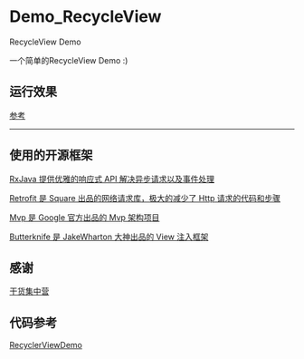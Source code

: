 # Demo_RecycleView
RecycleView Demo

一个简单的RecycleView Demo :)

## 运行效果

   [参考](https://github.com/xianfeng92/Demo_RecycleView/tree/master/image)

------------------------------------------------------

## 使用的开源框架
[RxJava 提供优雅的响应式 API 解决异步请求以及事件处理](https://github.com/ReactiveX/RxJava)

[Retrofit 是 Square 出品的网络请求库，极大的减少了 Http 请求的代码和步骤](https://github.com/square/retrofit)

[Mvp 是 Google 官方出品的 Mvp 架构项目](https://github.com/googlesamples/android-architecture/tree/todo-mvp-dagger/)

[Butterknife 是 JakeWharton 大神出品的 View 注入框架](https://github.com/JakeWharton/butterknife)

## 感谢
[干货集中营](https://gank.io/api)


## 代码参考
[RecyclerViewDemo](https://github.com/zhaochenpu/RecyclerViewDemo)
